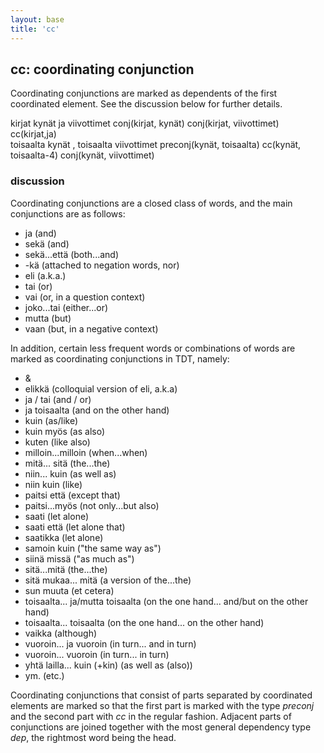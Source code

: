 ```yaml
---
layout: base
title: 'cc'
---
```


## cc: coordinating conjunction

Coordinating conjunctions are marked as dependents of the first
coordinated element. See the discussion below for further details.

<div class="sd-parse">
kirjat kynät ja viivottimet
conj(kirjat, kynät)
conj(kirjat, viivottimet)
cc(kirjat,ja)
</div>

<div class="sd-parse">
toisaalta kynät , toisaalta viivottimet
preconj(kynät, toisaalta)
cc(kynät, toisaalta-4)
conj(kynät, viivottimet)
</div>

### discussion

Coordinating conjunctions are a closed
class of words, and the main conjunctions are as follows:

* ja (and)
* sekä (and)
* sekä...että (both...and)
* -kä (attached to negation words, nor)
* eli (a.k.a.)
* tai (or)
* vai (or, in a question context)
* joko...tai (either...or)
* mutta (but)
* vaan (but, in a negative context)

In addition, certain less frequent words or combinations of words are marked
as coordinating conjunctions in TDT, namely:

* &
* elikkä (colloquial version of eli, a.k.a)
* ja / tai (and / or)
* ja toisaalta (and on the other hand)
* kuin (as/like)
* kuin myös (as also)
* kuten (like also)
* milloin...milloin (when...when)
* mitä... sitä (the...the)
* niin... kuin (as well as)
* niin kuin (like)
* paitsi että (except that)
* paitsi...myös (not only...but also)
* saati (let alone)
* saati että (let alone that)
* saatikka (let alone)
* samoin kuin ("the same way as")
* siinä missä ("as much as")
* sitä...mitä (the...the)
* sitä mukaa... mitä (a version of the...the)
* sun muuta (et cetera)
* toisaalta... ja/mutta toisaalta (on the one hand... and/but on the other hand)
* toisaalta... toisaalta (on the one hand... on the other hand)
* vaikka (although)
* vuoroin... ja vuoroin (in turn... and in turn)
* vuoroin... vuoroin (in turn... in turn)
* yhtä lailla... kuin (+kin) (as well as (also))
* ym. (etc.)

Coordinating conjunctions that consist of parts separated by
coordinated elements are marked so that the first part is marked with
the type *preconj* and the second part with *cc* in the regular
fashion. Adjacent parts of conjunctions are joined together with the
most general dependency type *dep*, the rightmost word being the head.
